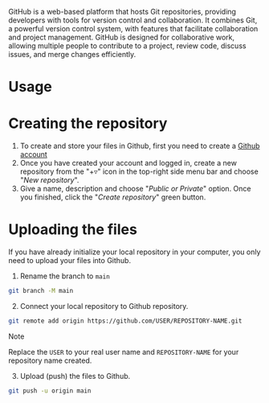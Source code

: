 GitHub is a web-based platform that hosts Git repositories, providing developers with tools for version control and collaboration. It combines Git, a powerful version control system, with features that facilitate collaboration and project management. GitHub is designed for collaborative work, allowing multiple people to contribute to a project, review code, discuss issues, and merge changes efficiently.

# Usage

# Creating the repository

1. To create and store your files in Github, first you need to create a [Github account](https://github.com/signup?ref_cta=Sign+up&ref_loc=header+logged+out&ref_page=%2F&source=header-home)
2. Once you have created your account and logged in, create a new repository from the "+▿" icon in the top-right side menu bar and choose "_New repository_".
3. Give a name, description and choose "_Public or Private_" option. Once you finished, click the "_Create repository_" green button.

# Uploading the files

If you have already initialize your local repository in your computer, you only need to upload your files into Github.

1. Rename the branch to `main`

```bash
git branch -M main
```

2. Connect your local repository to Github repository.

```bash
git remote add origin https://github.com/USER/REPOSITORY-NAME.git
```

> [!NOTE]
> Replace the `USER` to your real user name and `REPOSITORY-NAME` for your repository name created.

3. Upload (push) the files to Github.

```bash
git push -u origin main
```
